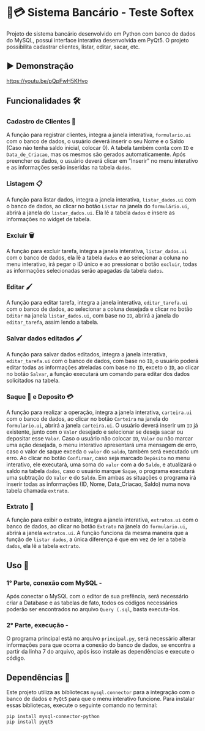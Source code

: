 # 💼💳 Sistema Bancário - Teste Softex

Projeto de sistema bancário desenvolvido em Python com banco de dados do MySQL, possui interface interativa desenvolvida em PyQt5. O projeto possibilita cadastrar clientes, listar, editar, sacar, etc.

## ▶ Demonstração





https://youtu.be/pQpFwH5KHvo





## Funcionalidades 🛠️

### Cadastro de Clientes 👤

A função para registrar clientes, integra a janela interativa, `formulario.ui` com o banco de dados, o usuário deverá inserir o seu Nome e o Saldo (Caso não tenha saldo inicial, colocar 0). A tabela também conta com `ID` e `Data_de_Criacao`, mas os mesmos são gerados automaticamente. Após preencher os dados, o usuário deverá clicar em "Inserir" no menu interativo e as informações serão inseridas na tabela `dados`.

### Listagem 📋

A função para listar dados, integra a janela interativa, `listar_dados.ui` com o banco de dados, ao clicar no botão `Listar` na janela do `formulário.ui`, abrirá a janela do `listar_dados.ui`. Ela lê a tabela `dados` e insere as informações no widget de tabela. 

### Excluir 🗑️

A função para excluir tarefa, integra a janela interativa, `listar_dados.ui` com o banco de dados, ela lê a tabela `dados` e ao selecionar a coluna no menu interativo, irá pegar o ID único e ao pressionar o botão `excluir`, todas as informações selecionadas serão apagadas da tabela `dados`.

### Editar 🖌️

A função para editar tarefa, integra a janela interativa, `editar_tarefa.ui` com o banco de dados, ao selecionar a coluna desejada e clicar no botão `Editar` na janela `listar_dados.ui`, com base no `ID`, abrirá a janela do `editar_tarefa`, assim lendo a tabela.

### Salvar dados editados 🖌️

A função para salvar dados editados, integra a janela interativa, `editar_tarefa.ui` com o banco de dados, com base no `ID`, o usuário poderá editar todas as informações atreladas com base no `ID`, exceto o `ID`, ao clicar no botão `Salvar`, a função executará um comando para editar dos dados solicitados na tabela.

### Saque 💸 e Deposito 💳

A função para realizar a operação, integra a janela interativa, `carteira.ui` com o banco de dados, ao clicar no botão `Carteira` na janela do `formulario.ui`, abrirá a janela `carteira.ui`. O usuário deverá inserir um `ID` já existente, junto com o `Valor` desejado e selecionar se deseja sacar ou depositar esse `Valor`. Caso o usuário não colocar `ID`, `Valor` ou não marcar uma ação desejada, o menu interativo apresentará uma mensagem de erro, caso o valor de saque exceda o `valor` do `saldo`, também será executado um erro. Ao clicar no botão `Confirmar`, caso seja marcado `Depósito` no menu interativo, ele executará, uma soma do `valor` com a do `Saldo`, e atualizará o saldo na tabela `dados`, caso o usuário marque `Saque`, o programa executará uma subtração do `Valor` e do `Saldo`. Em ambas as situações o programa irá inserir todas as informações (ID, Nome, Data_Criacao, Saldo) numa nova tabela chamada `extrato`.

### Extrato 📝

A função para exibir o extrato, integra a janela interativa, `extratos.ui` com o banco de dados, ao clicar no botão `Extrato` na janela do `formulario.ui`, abrirá a janela `extratos.ui`. A função funciona da mesma maneira que a função de `listar dados`, a única diferença é que em vez de ler a tabela `dados`, ela lê a tabela `extrato`.

## Uso 🚀
### 1° Parte, conexão com MySQL -
Após conectar o MySQL com o editor de sua prefência, será necessário criar a Database e as tabelas de fato, todos os códigos necessários poderão ser encontrados no arquivo `Query (.sql`, basta executa-los. 

### 2° Parte, execução -
O programa principal está no arquivo `principal.py`, será necessário alterar informações para que ocorra a conexão do banco de dados, se encontra a partir da linha 7 do arquivo, após isso instale as dependências e execute o código.

## Dependências 🔧

Este projeto utiliza as bibliotecas `mysql.connector` para a integração com o banco de dados e `PyQt5` para que o menu interativo funcione. Para instalar essas bibliotecas, execute o seguinte comando no terminal:

```
pip install mysql-connector-python
pip install pyqt5 

```

